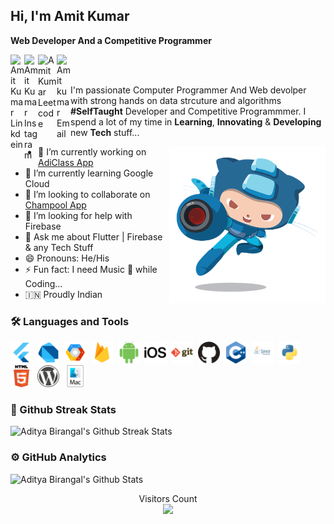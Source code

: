 ## Hi, I'm Amit Kumar
<b>Web Developer And a Competitive Programmer</b>

<a href="https://www.linkedin.com/in/amit-kumar-05a9291aa/">
  <img align="left" alt="Amit Kumar Linkdein" width="22px" src="https://cdn.jsdelivr.net/npm/simple-icons@v3/icons/linkedin.svg" />
</a>



<a href="https://www.instagram.com/__amit107__">
  <img align="left" alt="Amit Kumar Instagram" width="22px" src="https://cdn.jsdelivr.net/npm/simple-icons@v3/icons/instagram.svg" />
</a>

<a href="https://leetcode.com/Amit279/">
  <img align="left" alt="Amit Kumar Leetcode" width="30px" src="https://leetcode.com/static/images/LeetCode_Sharing.png" />
</a>


<a href="mailto:amitkumar908616@gmail.com">
  <img align="left" alt="Amit kumar Email" width="22px" src="https://cdn.jsdelivr.net/npm/simple-icons@v3/icons/gmail.svg" />
</a>

<br/>
<br/>

I'm passionate Computer Programmer And Web devolper with strong hands on data strcuture and algorithms
<b>#SelfTaught</b> Developer and Competitive Programmmer</b>.
I spend a lot of my time in <b>Learning</b>, <b>Innovating</b> & <b>Developing</b> new <b>Tech</b> stuff...

<img align ="right" src = "https://github.com/AdityaBirangal/AdityaBirangal/blob/master/megacat.png" width="250" height="250">

- 🔭 I’m currently working on [AdiClass App](https://adiclass.birangal.com)
- 🌱 I’m currently learning Google Cloud
- 👯 I’m looking to collaborate on [Champool App](https://github.com/AdityaBirangal/champool)
- 🤔 I’m looking for help with Firebase
- 💬 Ask me about Flutter | Firebase & any Tech Stuff
- 😄 Pronouns: He/His
- ⚡ Fun fact: I need Music 🎵 while Coding...
- 🇮🇳 Proudly Indian

### 🛠 Languages and Tools

<img height="35" src="https://raw.githubusercontent.com/github/explore/80688e429a7d4ef2fca1e82350fe8e3517d3494d/topics/flutter/flutter.png">&nbsp;
<img height="35" src="https://raw.githubusercontent.com/github/explore/80688e429a7d4ef2fca1e82350fe8e3517d3494d/topics/dart/dart.png">&nbsp;
<img height="35" src="https://raw.githubusercontent.com/github/explore/62b74b4ac11782e90fa7c275d62ad1a2855d403d/topics/google-cloud/google-cloud.png">&nbsp;
<img height="35" src="https://raw.githubusercontent.com/github/explore/80688e429a7d4ef2fca1e82350fe8e3517d3494d/topics/firebase/firebase.png">&nbsp;
<img height="35" src="https://raw.githubusercontent.com/github/explore/80688e429a7d4ef2fca1e82350fe8e3517d3494d/topics/android/android.png">&nbsp;
<img height="35" src="https://raw.githubusercontent.com/github/explore/80688e429a7d4ef2fca1e82350fe8e3517d3494d/topics/ios/ios.png">&nbsp;
<img height="35" src="https://raw.githubusercontent.com/github/explore/80688e429a7d4ef2fca1e82350fe8e3517d3494d/topics/git/git.png">&nbsp;
<img height="35" src="https://raw.githubusercontent.com/github/explore/80688e429a7d4ef2fca1e82350fe8e3517d3494d/topics/github-api/github-api.png">&nbsp;
<img height="35" src="https://raw.githubusercontent.com/github/explore/80688e429a7d4ef2fca1e82350fe8e3517d3494d/topics/cpp/cpp.png">&nbsp;
<img height="35" src="https://raw.githubusercontent.com/github/explore/80688e429a7d4ef2fca1e82350fe8e3517d3494d/topics/java/java.png">&nbsp;
<img height="35" src="https://raw.githubusercontent.com/github/explore/80688e429a7d4ef2fca1e82350fe8e3517d3494d/topics/python/python.png">&nbsp;
<img height="35" src="https://raw.githubusercontent.com/github/explore/80688e429a7d4ef2fca1e82350fe8e3517d3494d/topics/html/html.png">&nbsp;
<img height="35" src="https://raw.githubusercontent.com/github/explore/80688e429a7d4ef2fca1e82350fe8e3517d3494d/topics/wordpress/wordpress.png">&nbsp;
<img height="35" src="https://raw.githubusercontent.com/github/explore/80688e429a7d4ef2fca1e82350fe8e3517d3494d/topics/macos/macos.png">&nbsp;



<!-- ### Lang
![Aditya Birangal's Github Stats](https://github-readme-stats.vercel.app/api/top-langs/?username=AdityaBirangal&layout=compact&theme=radical&bg_color=45,fc00ff,00dbde&title_color=fff&text_color=fff) -->

### 🎯 Github Streak Stats
![Aditya Birangal's Github Streak Stats](https://github-readme-streak-stats.herokuapp.com/?user=AdityaBirangal&bg_color=45,fc00ff,00dbde&title_color=fff&text_color=fff)

### ⚙️ GitHub Analytics
![Aditya Birangal's Github Stats](https://github-readme-stats.vercel.app/api?username=AdityaBirangal&show_icons=true&bg_color=45,fc00ff,00dbde&title_color=fff&text_color=fff)


 <p align="center"> 
  Visitors Count<br>
  <img src="https://profile-counter.glitch.me/AdityaBirangal/count.svg" />
</p>

